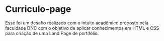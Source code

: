 # Curriculo-page
Esse foi um desafio realizado com o intuito acadêmico proposto pela faculdade DNC com o objetivo de aplicar conhecimentos em HTML e CSS para criação de uma Land Page de portifólio.
